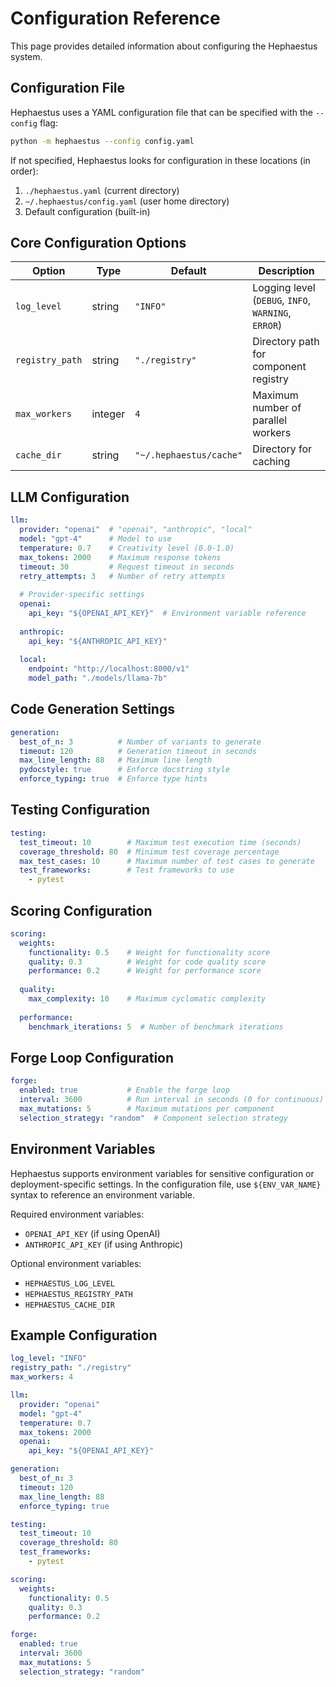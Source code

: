 # Configuration Reference

This page provides detailed information about configuring the Hephaestus system.

## Configuration File

Hephaestus uses a YAML configuration file that can be specified with the `--config` flag:

```bash
python -m hephaestus --config config.yaml
```

If not specified, Hephaestus looks for configuration in these locations (in order):
1. `./hephaestus.yaml` (current directory)
2. `~/.hephaestus/config.yaml` (user home directory)
3. Default configuration (built-in)

## Core Configuration Options

| Option | Type | Default | Description |
|--------|------|---------|-------------|
| `log_level` | string | `"INFO"` | Logging level (`DEBUG`, `INFO`, `WARNING`, `ERROR`) |
| `registry_path` | string | `"./registry"` | Directory path for component registry |
| `max_workers` | integer | `4` | Maximum number of parallel workers |
| `cache_dir` | string | `"~/.hephaestus/cache"` | Directory for caching |

## LLM Configuration

```yaml
llm:
  provider: "openai"  # "openai", "anthropic", "local"
  model: "gpt-4"      # Model to use
  temperature: 0.7    # Creativity level (0.0-1.0)
  max_tokens: 2000    # Maximum response tokens
  timeout: 30         # Request timeout in seconds
  retry_attempts: 3   # Number of retry attempts
  
  # Provider-specific settings
  openai:
    api_key: "${OPENAI_API_KEY}"  # Environment variable reference
    
  anthropic:
    api_key: "${ANTHROPIC_API_KEY}"
    
  local:
    endpoint: "http://localhost:8000/v1"
    model_path: "./models/llama-7b"
```

## Code Generation Settings

```yaml
generation:
  best_of_n: 3          # Number of variants to generate
  timeout: 120          # Generation timeout in seconds
  max_line_length: 88   # Maximum line length
  pydocstyle: true      # Enforce docstring style
  enforce_typing: true  # Enforce type hints
```

## Testing Configuration

```yaml
testing:
  test_timeout: 10        # Maximum test execution time (seconds)
  coverage_threshold: 80  # Minimum test coverage percentage
  max_test_cases: 10      # Maximum number of test cases to generate
  test_frameworks:        # Test frameworks to use
    - pytest
```

## Scoring Configuration

```yaml
scoring:
  weights:
    functionality: 0.5    # Weight for functionality score
    quality: 0.3          # Weight for code quality score
    performance: 0.2      # Weight for performance score
  
  quality:
    max_complexity: 10    # Maximum cyclomatic complexity
    
  performance:
    benchmark_iterations: 5  # Number of benchmark iterations
```

## Forge Loop Configuration

```yaml
forge:
  enabled: true           # Enable the forge loop
  interval: 3600          # Run interval in seconds (0 for continuous)
  max_mutations: 5        # Maximum mutations per component
  selection_strategy: "random"  # Component selection strategy
```

## Environment Variables

Hephaestus supports environment variables for sensitive configuration or deployment-specific settings. In the configuration file, use `${ENV_VAR_NAME}` syntax to reference an environment variable.

Required environment variables:
- `OPENAI_API_KEY` (if using OpenAI)
- `ANTHROPIC_API_KEY` (if using Anthropic)

Optional environment variables:
- `HEPHAESTUS_LOG_LEVEL`
- `HEPHAESTUS_REGISTRY_PATH`
- `HEPHAESTUS_CACHE_DIR`

## Example Configuration

```yaml
log_level: "INFO"
registry_path: "./registry"
max_workers: 4

llm:
  provider: "openai"
  model: "gpt-4"
  temperature: 0.7
  max_tokens: 2000
  openai:
    api_key: "${OPENAI_API_KEY}"

generation:
  best_of_n: 3
  timeout: 120
  max_line_length: 88
  enforce_typing: true

testing:
  test_timeout: 10
  coverage_threshold: 80
  test_frameworks:
    - pytest

scoring:
  weights:
    functionality: 0.5
    quality: 0.3
    performance: 0.2

forge:
  enabled: true
  interval: 3600
  max_mutations: 5
  selection_strategy: "random"
``` 